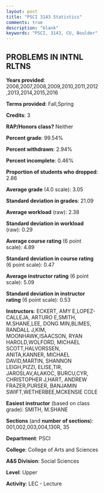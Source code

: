 ```yaml
---
layout: post
title: "PSCI 3143 Statistics"
comments: true
description: "blank"
keywords: "PSCI, 3143, CU, Boulder"
--- 
```

<head>
<script src="https://ajax.googleapis.com/ajax/libs/jquery/2.1.3/jquery.min.js"></script>
<script src="https://dl.dropboxusercontent.com/s/pc42nxpaw1ea4o9/highcharts.js?dl=0"></script>
<!-- <script src="../assets/js/highcharts.js"></script> -->
<style type="text/css">@font-face {
	font-family: "Bebas Neue";
	src: url(https://www.filehosting.org/file/details/544349/BebasNeue%20Regular.otf) format("opentype");
	}
	h1.Bebas { 
		font-family: "Bebas Neue", Verdana, Tahoma;
	}
</style>
</head>
<body>
	<div id="container" style="float: right; width: 45%; height: 88%; margin-left: 2.5%; margin-right: 2.5%;"></div>
	<script language="JavaScript">
		$(document).ready(function() {
		var chart = {type: 'column'};
		var title = {text: 'Grade Distribution'};
		var xAxis = {categories: ['A','B','C','D','F'],crosshair: true};
		var yAxis = {min: 0,title: {text: 'Percentage'}};
		var tooltip = {headerFormat: '<center><b><span style="font-size:20px">{point.key}</span></b></center>',
		               pointFormat: '<td style="padding:0"><b>{point.y:.1f}%</b></td>',
		               footerFormat: '</table>',shared: true,useHTML: true};
		var plotOptions = {column: {pointPadding: 0.0,borderWidth: 0}};  
		var credits = {enabled: false};var series= [{name: 'Percent',data: [33.84,46.19,14.78,2.83,2.37,]}];
		var json = {};
		json.chart = chart;
		json.title = title;
		json.tooltip = tooltip;
		json.xAxis = xAxis;
		json.yAxis = yAxis;  
		json.series = series;
		json.plotOptions = plotOptions;  
		json.credits = credits;
		$('#container').highcharts(json);
	});
	</script>
</body>
			   
## PROBLEMS IN INTNL RLTNS

**Years provided**: 2006,2007,2008,2009,2010,2011,2012,2013,2014,2015,2016

**Terms provided**: Fall,Spring

**Credits**: 3

**RAP/Honors class?** Neither

**Percent grade**: 99.54%

**Percent withdrawn**: 2.94%

**Percent incomplete**: 0.46%

**Proportion of students who dropped**: 2.86

**Average grade** (4.0 scale): 3.05

**Standard deviation in grades**: 21.09

**Average workload** (raw): 2.38

**Standard deviation in workload** (raw): 0.29

**Average course rating** (6 point scale): 4.89

**Standard deviation in course rating** (6 point scale): 0.47

**Average instructor rating** (6 point scale): 5.09

**Standard deviation in instructor rating** (6 point scale): 0.53

**Instructors**: ECKERT, AMY E,LOPEZ-CALLEJA, ARTURO E,SMITH, M.SHANE,LEE, DONG MIN,BLIMES, RANDALL J,KIM, MOONHAWK,ISAACSON, RYAN HAROLD,WOLFORD, MICHAEL SCOTT,HALVORSSEN, ANITA,KANNER, MICHAEL DAVID,MARTIN, SHANNON LEIGH,PIZZI, ELISE,TIR, JAROSLAV,ALAKOC, BURCU,CYR, CHRISTOPHER J,HART, ANDREW FRAZER,PURSER, BANJAMIN SWIFT,WETHERBEE,MCKENSIE COLE

**Easiest instructor** (based on class grade): SMITH, M.SHANE

**Sections** (and **number of sections**): 001,002,003,004,130R, 35

**Department**: PSCI

**College**: College of Arts and Sciences

**A&S Division**: Social Sciences

**Level**: Upper

**Activity**: LEC - Lecture